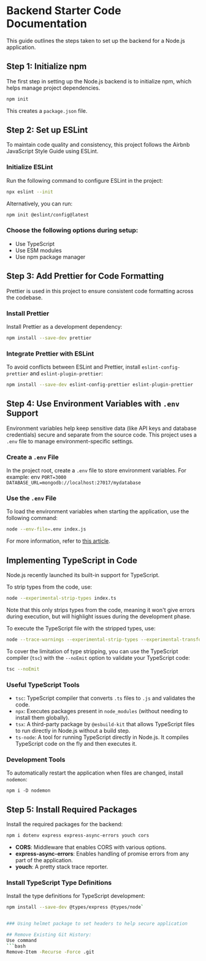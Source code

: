 
# Backend Starter Code Documentation

This guide outlines the steps taken to set up the backend for a Node.js application.

## Step 1: Initialize npm

The first step in setting up the Node.js backend is to initialize npm, which helps manage project dependencies.

```bash
npm init 
```

This creates a `package.json` file.

## Step 2: Set up ESLint
To maintain code quality and consistency, this project follows the Airbnb JavaScript Style Guide using ESLint.

### Initialize ESLint

Run the following command to configure ESLint in the project:

```bash
npx eslint --init
```

Alternatively, you can run:

```bash
npm init @eslint/config@latest
```


### Choose the following options during setup:
-   Use TypeScript
-   Use ESM modules
-   Use npm package manager

## Step 3: Add Prettier for Code Formatting

Prettier is used in this project to ensure consistent code formatting across the codebase.

### Install Prettier

Install Prettier as a development dependency:

```bash
npm install --save-dev prettier
```

### Integrate Prettier with ESLint

To avoid conflicts between ESLint and Prettier, install `eslint-config-prettier` and `eslint-plugin-prettier`:

```bash
npm install --save-dev eslint-config-prettier eslint-plugin-prettier
```

## Step 4: Use Environment Variables with `.env` Support

Environment variables help keep sensitive data (like API keys and database credentials) secure and separate from the source code. This project uses a `.env` file to manage environment-specific settings.

### Create a `.env` File

In the project root, create a `.env` file to store environment variables. For example:
env
`PORT=3000
DATABASE_URL=mongodb://localhost:27017/mydatabase` 


### Use the `.env` File
To load the environment variables when starting the application, use the following command:

```bash
node --env-file=.env index.js
```

For more information, refer to [this article](https://medium.com/@mohdharis010/node-20-6-0-introduces-integrated-env-file-support-55c2c3c1dc53).

## Implementing TypeScript in Code

Node.js recently launched its built-in support for TypeScript.

To strip types from the code, use:

```bash
node --experimental-strip-types index.ts
```

Note that this only strips types from the code, meaning it won't give errors during execution, but will highlight issues during the development phase.

To execute the TypeScript file with the stripped types, use:

```bash
node --trace-warnings --experimental-strip-types --experimental-transform-types ./index.ts
```

To cover the limitation of type stripping, you can use the TypeScript compiler (`tsc`) with the `--noEmit` option to validate your TypeScript code:

```bash
tsc --noEmit
```

### Useful TypeScript Tools

-   `tsc`: TypeScript compiler that converts `.ts` files to `.js` and validates the code.
-   `npx`: Executes packages present in `node_modules` (without needing to install them globally).
-   `tsx`: A third-party package by `@esbuild-kit` that allows TypeScript files to run directly in Node.js without a build step.
-   `ts-node`: A tool for running TypeScript directly in Node.js. It compiles TypeScript code on the fly and then executes it.

### Development Tools

To automatically restart the application when files are changed, install `nodemon`:

`npm i -D nodemon` 

## Step 5: Install Required Packages

Install the required packages for the backend:

```bash
npm i dotenv express express-async-errors youch cors
```

-   **CORS**: Middleware that enables CORS with various options.
-   **express-async-errors**: Enables handling of promise errors from any part of the application.
-   **youch**: A pretty stack trace reporter.

### Install TypeScript Type Definitions

Install the type definitions for TypeScript development:

```bash
npm install --save-dev @types/express @types/node`


### Using helmet package to set headers to help secure application

## Remove Existing Git History:
Use command
```bash
Remove-Item -Recurse -Force .git
```
